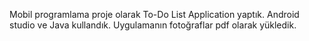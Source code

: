 Mobil programlama proje olarak To-Do List Application yaptık. Android studio ve Java kullandık. Uygulamanın fotoğraflar pdf olarak yükledik.
